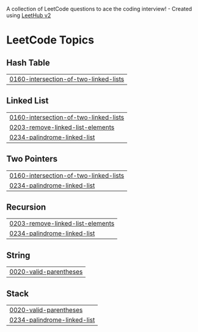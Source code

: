 A collection of LeetCode questions to ace the coding interview! - Created using [LeetHub v2](https://github.com/arunbhardwaj/LeetHub-2.0)
<!---LeetCode Topics Start-->
# LeetCode Topics
## Hash Table
|  |
| ------- |
| [0160-intersection-of-two-linked-lists](https://github.com/abdelrhman892/Problem-Solving/tree/master/0160-intersection-of-two-linked-lists) |
## Linked List
|  |
| ------- |
| [0160-intersection-of-two-linked-lists](https://github.com/abdelrhman892/Problem-Solving/tree/master/0160-intersection-of-two-linked-lists) |
| [0203-remove-linked-list-elements](https://github.com/abdelrhman892/Problem-Solving/tree/master/0203-remove-linked-list-elements) |
| [0234-palindrome-linked-list](https://github.com/abdelrhman892/Problem-Solving/tree/master/0234-palindrome-linked-list) |
## Two Pointers
|  |
| ------- |
| [0160-intersection-of-two-linked-lists](https://github.com/abdelrhman892/Problem-Solving/tree/master/0160-intersection-of-two-linked-lists) |
| [0234-palindrome-linked-list](https://github.com/abdelrhman892/Problem-Solving/tree/master/0234-palindrome-linked-list) |
## Recursion
|  |
| ------- |
| [0203-remove-linked-list-elements](https://github.com/abdelrhman892/Problem-Solving/tree/master/0203-remove-linked-list-elements) |
| [0234-palindrome-linked-list](https://github.com/abdelrhman892/Problem-Solving/tree/master/0234-palindrome-linked-list) |
## String
|  |
| ------- |
| [0020-valid-parentheses](https://github.com/abdelrhman892/Problem-Solving/tree/master/0020-valid-parentheses) |
## Stack
|  |
| ------- |
| [0020-valid-parentheses](https://github.com/abdelrhman892/Problem-Solving/tree/master/0020-valid-parentheses) |
| [0234-palindrome-linked-list](https://github.com/abdelrhman892/Problem-Solving/tree/master/0234-palindrome-linked-list) |
<!---LeetCode Topics End-->